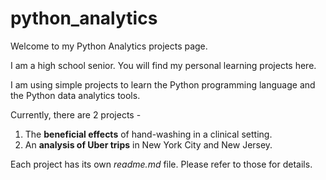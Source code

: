 # python_analytics
Welcome to my Python Analytics projects page.

I am a high school senior. You will find my personal learning projects here. 

I am using simple projects to learn the Python programming language and the Python data analytics tools.

Currently, there are 2 projects -

1. The **beneficial effects** of hand-washing in a clinical setting.
2. An **analysis of Uber trips** in New York City and New Jersey.

Each project has its own *readme.md* file. Please refer to those for details.


